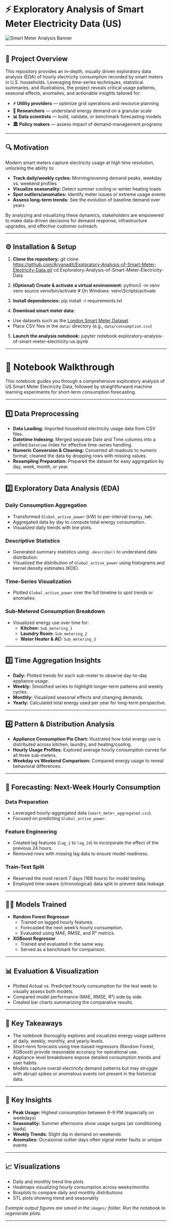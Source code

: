 # ⚡ Exploratory Analysis of Smart Meter Electricity Data (US)

![Smart Meter Analysis Banner](images/banner.png)

---

## 📝 Project Overview

This repository provides an in-depth, visually driven exploratory data analysis (EDA) of hourly electricity consumption recorded by smart meters in U.S. households. Leveraging time-series techniques, statistical summaries, and illustrations, the project reveals critical usage patterns, seasonal effects, anomalies, and actionable insights tailored for:

- **⚡ Utility providers** — optimize grid operations and resource planning
- **🔬 Researchers** — understand energy demand on a granular scale
- **📊 Data scientists** — build, validate, or benchmark forecasting models
- **🏛️ Policy makers** — assess impact of demand-management programs

---

## 🔍 Motivation

Modern smart meters capture electricity usage at high time resolution, unlocking the ability to:

- **Track daily/weekly cycles:** Morning/evening demand peaks, weekday vs. weekend profiles
- **Visualize seasonality:** Detect summer cooling or winter heating loads
- **Spot outliers/anomalies:** Identify meter issues or extreme usage events
- **Assess long-term trends:** See the evolution of baseline demand over years

By analyzing and visualizing these dynamics, stakeholders are empowered to make data-driven decisions for demand response, infrastructure upgrades, and effective customer outreach.

---

## ⚙️ Installation & Setup

1. **Clone the repository:**
git clone https://github.com/Aryanadit/Exploratory-Analysis-of-Smart-Meter-Electricity-Data.git
cd Exploratory-Analysis-of-Smart-Meter-Electricity-Data

2. **(Optional) Create & activate a virtual environment:**
python3 -m venv venv
source venv/bin/activate # On Windows: venv\Scripts\activate

3. **Install dependencies:**
pip install -r requirements.txt

4. **Download smart meter data:**
- Use datasets such as the [London Smart Meter Dataset](https://data.london.gov.uk/dataset/smartmeter-energy-use-data-in-london-households)
- Place CSV files in the `data/` directory (e.g., `data/consumption.csv`)

5. **Launch the analysis notebook:**
jupyter notebook exploratory-analysis-of-smart-meter-electricity-us.ipynb

---

# 📒 Notebook Walkthrough

This notebook guides you through a comprehensive exploratory analysis of US Smart Meter Electricity Data, followed by straightforward machine learning experiments for short-term consumption forecasting.

---

## 1️⃣ Data Preprocessing

- **Data Loading:** Imported household electricity usage data from CSV files.
- **Datetime Indexing:** Merged separate Date and Time columns into a unified `Datetime` index for effective time-series handling.
- **Numeric Conversion & Cleaning:** Converted all readouts to numeric format; cleaned the data by dropping rows with missing values.
- **Resampling Preparation:** Prepared the dataset for easy aggregation by day, week, month, or year.

---

## 2️⃣ Exploratory Data Analysis (EDA)

### Daily Consumption Aggregation
- Transformed `Global_active_power` (kW) to per-interval `Energy_kWh`.
- Aggregated data by day to compute total energy consumption.
- Visualized daily trends with line plots.

### Descriptive Statistics
- Generated summary statistics using `.describe()` to understand data distribution.
- Visualized the distribution of `Global_active_power` using histograms and kernel density estimates (KDE).

### Time-Series Visualization
- Plotted `Global_active_power` over the full timeline to spot trends or anomalies.

### Sub-Metered Consumption Breakdown
- Visualized energy use over time for:
   - **Kitchen:** `Sub_metering_1`
   - **Laundry Room:** `Sub_metering_2`
   - **Water Heater & AC:** `Sub_metering_3`

---

## 3️⃣ Time Aggregation Insights

- **Daily:** Plotted trends for each sub-meter to observe day-to-day appliance usage.
- **Weekly:** Smoothed series to highlight longer-term patterns and weekly cycles.
- **Monthly:** Visualized seasonal effects and changing demands.
- **Yearly:** Calculated total energy used per year for long-term perspective.

---

## 4️⃣ Pattern & Distribution Analysis

- **Appliance Consumption Pie Chart:** Illustrated how total energy use is distributed across kitchen, laundry, and heating/cooling.
- **Hourly Usage Profiles:** Explored average hourly consumption curves for all three sub-meters.
- **Weekday vs Weekend Comparison:** Compared energy usage to reveal behavioral differences.

---

## 🔮 Forecasting: Next-Week Hourly Consumption

### Data Preparation
- Leveraged hourly-aggregated data (`smart_meter_aggregated.csv`).
- Focused on predicting `Global_active_power`.

### Feature Engineering
- Created lag features (`lag_1` to `lag_24`) to incorporate the effect of the previous 24 hours.
- Removed rows with missing lag data to ensure model readiness.

### Train-Test Split
- Reserved the most recent 7 days (168 hours) for model testing.
- Employed time-aware (chronological) data split to prevent data leakage.

---

## 🧑‍💻 Models Trained

- **Random Forest Regressor**
   - Trained on lagged hourly features.
   - Forecasted the next week’s hourly consumption.
   - Evaluated using MAE, RMSE, and R² metrics.
- **XGBoost Regressor**
   - Trained and evaluated in the same way.
   - Served as a benchmark for comparison.

---

## 📊 Evaluation & Visualization

- Plotted Actual vs. Predicted hourly consumption for the test week to visually assess both models.
- Compared model performance (MAE, RMSE, R²) side by side.
- Created bar charts summarizing the comparative results.

---

## 📝 Key Takeaways

- The notebook thoroughly explores and visualizes energy usage patterns at daily, weekly, monthly, and yearly levels.
- Short-term forecasts using tree-based regressors (Random Forest, XGBoost) provide reasonable accuracy for operational use.
- Appliance-level breakdowns expose detailed consumption trends and user habits.
- Models capture overall electricity demand patterns but may struggle with abrupt spikes or anomalous events not present in the historical data.

---


## 🌟 Key Insights

- **Peak Usage:** Highest consumption between 6–9 PM (especially on weekdays)
- **Seasonality:** Summer afternoons show usage surges (air conditioning loads)
- **Weekly Trends:** Slight dip in demand on weekends
- **Anomalies:** Occasional outlier days often signal meter faults or unique events

---

## 📈 Visualizations

- Daily and monthly trend line plots
- Heatmaps visualizing hourly consumption across weeks/months
- Boxplots to compare daily and monthly distributions
- STL plots showing trend and seasonality

_Example output figures are saved in the `images/` folder. Run the notebook to regenerate plots._

---

